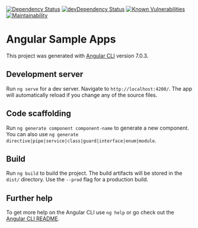 [![Dependency Status](https://img.shields.io/david/arjunanatwork/angular-sample-apps/local-dev.svg)](https://david-dm.org/arjunanatwork/angular-sample-apps/local-dev)
[![devDependency Status](https://img.shields.io/david/dev/arjunanatwork/angular-sample-apps/local-dev.svg)](https://david-dm.org/arjunanatwork/angular-sample-apps/local-dev#info=devDependencies)
[![Known Vulnerabilities](https://snyk.io/test/github/arjunanatwork/angular-sample-apps/badge.svg?targetFile=package.json)](https://snyk.io/test/github/arjunanatwork/angular-sample-apps?targetFile=package.json)
[![Maintainability](https://api.codeclimate.com/v1/badges/b88de23267264d4f1823/maintainability)](https://codeclimate.com/github/arjunanatwork/angular-sample-apps/maintainability)

# Angular Sample Apps

This project was generated with [Angular CLI](https://github.com/angular/angular-cli) version 7.0.3.

## Development server

Run `ng serve` for a dev server. Navigate to `http://localhost:4200/`. The app will automatically reload if you change any of the source files.

## Code scaffolding

Run `ng generate component component-name` to generate a new component. You can also use `ng generate directive|pipe|service|class|guard|interface|enum|module`.

## Build

Run `ng build` to build the project. The build artifacts will be stored in the `dist/` directory. Use the `--prod` flag for a production build.

## Further help

To get more help on the Angular CLI use `ng help` or go check out the [Angular CLI README](https://github.com/angular/angular-cli/blob/master/README.md).
